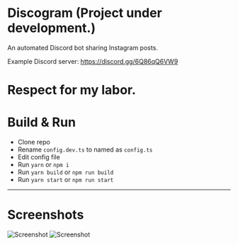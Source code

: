 # Discogram (Project under development.)
An automated Discord bot sharing Instagram posts.

Example Discord server: https://discord.gg/6Q86qQ6VW9

# Respect for my labor.

# Build & Run

-   Clone repo
-   Rename `config.dev.ts` to named as `config.ts`
-   Edit config file
-   Run `yarn` or `npm i`
-   Run `yarn build` or `npm run build`
-   Run `yarn start` or `npm run start`
****

# Screenshots

![Screenshot](https://image.prntscr.com/image/-JGy9W-ZQ6qui5ykrdwrLA.png)
![Screenshot](https://image.prntscr.com/image/9iFIisWoRT6y81TvINlVSA.png)
